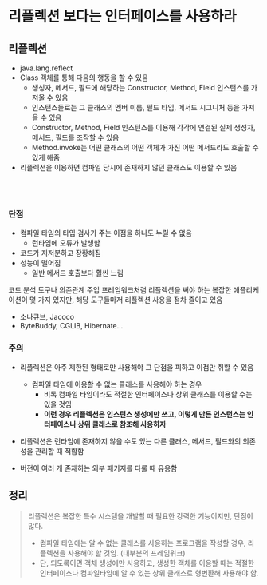 # 리플렉션 보다는 인터페이스를 사용하라 
## 리플렉션 
- java.lang.reflect
- Class 객체를 통해 다음의 행동을 할 수 있음
  - 생성자, 메서드, 필드에 해당하는 Constructor, Method, Field 인스턴스를 가져올 수 있음 
  - 인스턴스들로는 그 클래스의 멤버 이름, 필드 타입, 메서드 시그니처 등을 가져올 수 있음 
  - Constructor, Method, Field 인스턴스를 이용해 각각에 연결된 실제 생성자, 메서드, 필드를 조작할 수 있음 
  - Method.invoke는 어떤 클래스의 어떤 객체가 가진 어떤 메서드라도 호출할 수 있게 해줌  
- 리플렉션을 이용하면 컴파일 당시에 존재하지 않던 클래스도 이용할 수 있음 

<br/><br/>

### 단점 
- 컴파일 타임의 타입 검사가 주는 이점을 하나도 누릴 수 없음 
  - 런타임에 오류가 발생함 
- 코드가 지저분하고 장황해짐 
- 성능이 떨어짐 
  - 일반 메서드 호출보다 훨씬 느림

코드 분석 도구나 의존관계 주입 프레임워크처럼 리플렉션을 써야 하는 복잡한 애플리케이션이 몇 가지 있지만, 해당 도구들마저 리플렉션 사용을 점차 줄이고 있음 
- 소나큐브, Jacoco
- ByteBuddy, CGLIB, Hibernate...

### 주의 
- 리플렉션은 아주 제한된 형태로만 사용해야 그 단점을 피하고 이점만 취할 수 있음
  - 컴파일 타임에 이용할 수 없는 클래스를 사용해야 하는 경우 
    - 비록 컴파일 타임이라도 적절한 인터페이스나 상위 클래스를 이용할 수는 있을 것임 
    - **이런 경우 리플렉션은 인스턴스 생성에만 쓰고, 이렇게 만든 인스턴스는 인터페이스나 상위 클래스로 참조해 사용하자** 


- 리플렉션은 런타임에 존재하지 않을 수도 있는 다른 클래스, 메서드, 필드와의 의존성을 관리할 때 적합함 
- 버전이 여러 개 존재하는 외부 패키지를 다룰 때 유용함 


## 정리 
> 리플렉션은 복잡한 특수 시스템을 개발할 때 필요한 강력한 기능이지만, 단점이 많다. 
> - 컴파일 타임에는 알 수 없는 클래스를 사용하는 프로그램을 작성할 경우, 리플렉션을 사용해야 할 것임. (대부분의 프레임워크)
> - 단, 되도록이면 객체 생성에만 사용하고, 생성한 객체를 이용할 때는 적절한 인터페이스나 컴파일타임에 알 수 있는 상위 클래스로 형변환해 사용해야 함.
